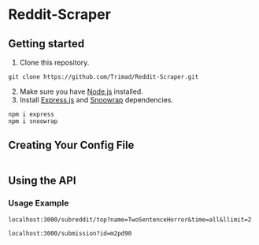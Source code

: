 # Reddit-Scraper

## Getting started
1. Clone this repository.
```
git clone https://github.com/Trimad/Reddit-Scraper.git
```
2. Make sure you have [Node.js](http://nodejs.org/) installed.
3. Install [Express.js](https://expressjs.com/) and [Snoowrap](https://github.com/not-an-aardvark/snoowrap) dependencies.
```
npm i express
npm i snoowrap
```
## Creating Your Config File
```

```
## Using the API
### Usage Example
```
localhost:3000/subreddit/top?name=TwoSentenceHorror&time=all&llimit=2
```
```
localhost:3000/submission?id=m2pd90
```

